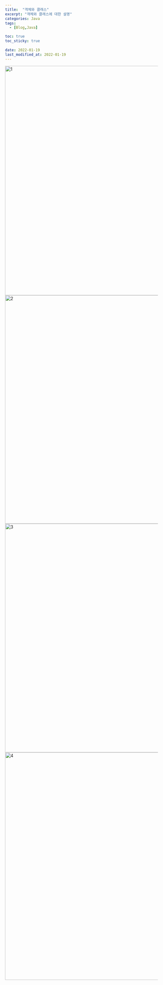 ```yaml
---
title:  "객체와 클래스"
excerpt: "객체와 클래스에 대한 설명"
categories: Java
tags:
  - [Blog,Java]

toc: true
toc_sticky: true
 
date: 2022-01-19
last_modified_at: 2022-01-19
---
```


<img width="754" alt="1" src="https://user-images.githubusercontent.com/95912146/149980739-a7d06710-78e8-4e71-ae46-470a7e91167f.png">
<img width="751" alt="2" src="https://user-images.githubusercontent.com/95912146/149980748-cf15a71d-afe7-499e-8afc-1429607f62a4.png">
<img width="752" alt="3" src="https://user-images.githubusercontent.com/95912146/149980752-1a58485b-63c0-48c7-81d9-9cd602bf2547.png">
<img width="748" alt="4" src="https://user-images.githubusercontent.com/95912146/149980757-cc9bcebf-671d-49d3-aa6d-7b176b6cc7a8.png">
